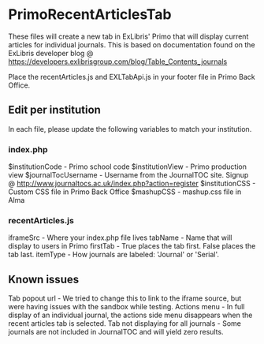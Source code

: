 # PrimoRecentArticlesTab
These files will create a new tab in ExLibris' Primo that will display current articles for individual journals.
This is based on documentation found on the ExLibris developer blog @ https://developers.exlibrisgroup.com/blog/Table_Contents_journals

Place the recentArticles.js and EXLTabApi.js in your footer file in Primo Back Office.

## Edit per institution
In each file, please update the following variables to match your institution.

### index.php
$institutionCode - Primo school code
$institutionView - Primo production view
$journalTocUsername - Username from the JournalTOC site. Signup @ http://www.journaltocs.ac.uk/index.php?action=register
$institutionCSS - Custom CSS file in Primo Back Office
$mashupCSS - mashup.css file in Alma

### recentArticles.js
iframeSrc - Where your index.php file lives
tabName - Name that will display to users in Primo
firstTab - True places the tab first. False places the tab last.
itemType - How journals are labeled: 'Journal' or 'Serial'.

## Known issues
Tab popout url - We tried to change this to link to the iframe source, but were having issues with the sandbox while testing.
Actions menu - In full display of an individual journal, the actions side menu disappears when the recent articles tab is selected.
Tab not displaying for all journals - Some journals are not included in JournalTOC and will yield zero results. 

